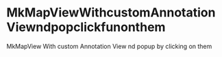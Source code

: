 # MkMapViewWithcustomAnnotationViewndpopclickfunonthem
MkMapView With custom Annotation View nd popup by clicking  on them
